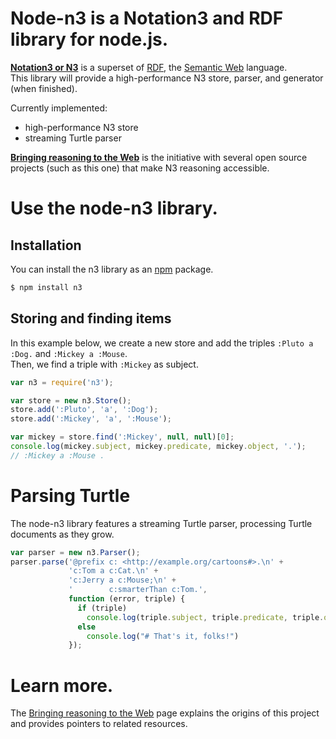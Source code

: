 # Node-n3 is a Notation3 and RDF library for node.js.

[**Notation3 or N3**](http://www.w3.org/TeamSubmission/n3/) is a superset of [RDF](http://www.w3.org/TR/rdf-primer/), the [Semantic Web](http://www.w3.org/2001/sw/) language.  
This library will provide a high-performance N3 store, parser, and generator (when finished).

Currently implemented:
- high-performance N3 store
- streaming Turtle parser

[**Bringing reasoning to the Web**](http://reasoning.restdesc.org/) is the initiative with several open source projects (such as this one) that make N3 reasoning accessible.

# Use the node-n3 library.

## Installation
You can install the n3 library as an [npm](http://npmjs.org/) package.

``` bash
$ npm install n3
```

## Storing and finding items

In this example below, we create a new store and add the triples `:Pluto a :Dog.` and `:Mickey a :Mouse`.  
Then, we find a triple with `:Mickey` as subject.

``` js
var n3 = require('n3');

var store = new n3.Store();
store.add(':Pluto', 'a', ':Dog');
store.add(':Mickey', 'a', ':Mouse');

var mickey = store.find(':Mickey', null, null)[0];
console.log(mickey.subject, mickey.predicate, mickey.object, '.');
// :Mickey a :Mouse .
```

# Parsing Turtle

The node-n3 library features a streaming Turtle parser,
processing Turtle documents as they grow.

``` js
var parser = new n3.Parser();
parser.parse('@prefix c: <http://example.org/cartoons#>.\n' +
             'c:Tom a c:Cat.\n' +
             'c:Jerry a c:Mouse;\n' +
             '        c:smarterThan c:Tom.',
             function (error, triple) {
               if (triple)
                 console.log(triple.subject, triple.predicate, triple.object, '.');
               else
                 console.log("# That's it, folks!")
             });
```

# Learn more.

The [Bringing reasoning to the Web](http://reasoning.restdesc.org/) page explains the origins of this project and provides pointers to related resources.
